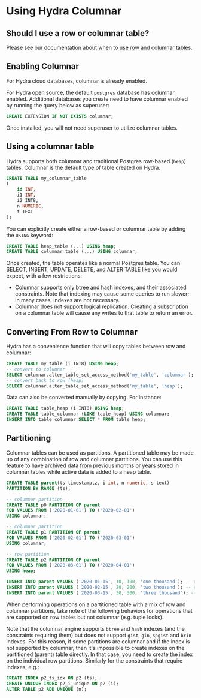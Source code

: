 # Using Hydra Columnar

## Should I use a row or columnar table?

Please see our documentation about [when to use row and columnar tables](../organize/data-modeling/row-vs-column-tables.md).

## Enabling Columnar

For Hydra cloud databases, columnar is already enabled.

For Hydra open source, the default `postgres` database has columnar enabled.
Additional databases you create need to have columnar enabled by running the
query below as superuser:

```sql
CREATE EXTENSION IF NOT EXISTS columnar;
```

Once installed, you will not need superuser to utilize columnar tables.

## Using a columnar table

Hydra supports both columnar and traditional Postgres row-based (`heap`) tables.
Columnar is the default type of table created on Hydra.

```sql
CREATE TABLE my_columnar_table
(
	id INT,
	i1 INT,
	i2 INT8,
	n NUMERIC,
	t TEXT
);
```

You can explicitly create either a row-based or columnar table by adding the `USING`
keyword:

```sql
CREATE TABLE heap_table (...) USING heap;
CREATE TABLE columnar_table (...) USING columnar;
```

Once created, the table operates like a normal Postgres table. You can SELECT, INSERT,
UPDATE, DELETE, and ALTER TABLE like you would expect, with a few restrictions:

* Columnar supports only btree and hash indexes, and their associated constraints.
  Note that indexing may cause some queries to run slower; in many cases, indexes are
  not necessary.
* Columnar does not support logical replication. Creating a subscription on a columnar
  table will cause any writes to that table to return an error.

## Converting From Row to Columnar

Hydra has a convenience function that will copy tables between row and columnar:

```sql
CREATE TABLE my_table (i INT8) USING heap;
-- convert to columnar
SELECT columnar.alter_table_set_access_method('my_table', 'columnar');
-- convert back to row (heap)
SELECT columnar.alter_table_set_access_method('my_table', 'heap');
```

Data can also be converted manually by copying. For instance:

```sql
CREATE TABLE table_heap (i INT8) USING heap;
CREATE TABLE table_columnar (LIKE table_heap) USING columnar;
INSERT INTO table_columnar SELECT * FROM table_heap;
```

## Partitioning

Columnar tables can be used as partitions. A partitioned table may be made up
of any combination of row and columnar partitions. You can use this feature to
have archived data from previous months or years stored in columnar tables
while active data is added to a heap table.

```sql
CREATE TABLE parent(ts timestamptz, i int, n numeric, s text)
PARTITION BY RANGE (ts);

-- columnar partition
CREATE TABLE p0 PARTITION OF parent
FOR VALUES FROM ('2020-01-01') TO ('2020-02-01')
USING columnar;

-- columnar partition
CREATE TABLE p1 PARTITION OF parent
FOR VALUES FROM ('2020-02-01') TO ('2020-03-01')
USING columnar;

-- row partition
CREATE TABLE p2 PARTITION OF parent
FOR VALUES FROM ('2020-03-01') TO ('2020-04-01')
USING heap;

INSERT INTO parent VALUES ('2020-01-15', 10, 100, 'one thousand'); -- columnar
INSERT INTO parent VALUES ('2020-02-15', 20, 200, 'two thousand'); -- columnar
INSERT INTO parent VALUES ('2020-03-15', 30, 300, 'three thousand'); -- row
```

When performing operations on a partitioned table with a mix of row and
columnar partitions, take note of the following behaviors for operations that
are supported on row tables but not columnar (e.g. tuple locks).

Note that the columnar engine supports `btree` and `hash` indexes (and the
constraints requiring them) but does not support `gist`, `gin`, `spgist` and
`brin` indexes. For this reason, if some partitions are columnar and if the
index is not supported by columnar, then it's impossible to create indexes on
the partitioned (parent) table directly. In that case, you need to create the
index on the individual row partitions. Similarly for the constraints that
require indexes, e.g.:

```sql
CREATE INDEX p2_ts_idx ON p2 (ts);
CREATE UNIQUE INDEX p2_i_unique ON p2 (i);
ALTER TABLE p2 ADD UNIQUE (n);
```
